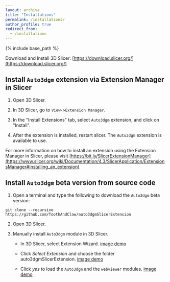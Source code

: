 ```yaml
---
layout: archive
title: "Installations"
permalink: /installations/
author_profile: true
redirect_from:
  - /installations
---
```


{% include base_path %}

Download and Install 3D Slicer: [https://download.slicer.org/](https://download.slicer.org/)

## Install `Auto3dgm` extension via Extension Manager in Slicer

1. Open 3D Slicer.

2. In 3D Slicer, go to `View->Extension Manager`.
 
3. In the "Install Extensions" tab, select `Auto3dgm` extension, and click on "Install".

4. After the extension is installed, restart slicer. The `Auto3dgm` extension is available to use. 

For more information on how to install an extension using the Extension Manager in Slicer, please visit [https://bit.ly/SlicerExtensionManager](https://www.slicer.org/wiki/Documentation/4.3/SlicerApplication/ExtensionsManager#Installing_an_extension)

## Install `Auto3dgm` beta version from source code

1. Open a terminal and type the following to download the `Auto3dgm` beta version: 
```
git clone --recursive https://github.com/ToothAndClaw/auto3dgmSlicerExtension
```
2. Open 3D Slicer.

3. Manually install `Auto3dgm` module in 3D Slicer.  

    * In 3D Slicer, select Extension Wizard. [image demo](https://toothandclaw.github.io/images/01.png)

    * Click *Select Extension* and choose the folder auto3dgmSlicerExtension. [image demo](https://toothandclaw.github.io/images/02.png)

    * Click *yes* to load the `Auto3dgm` and the `webviewer` modules. [image demo](https://toothandclaw.github.io/images/03.png)
